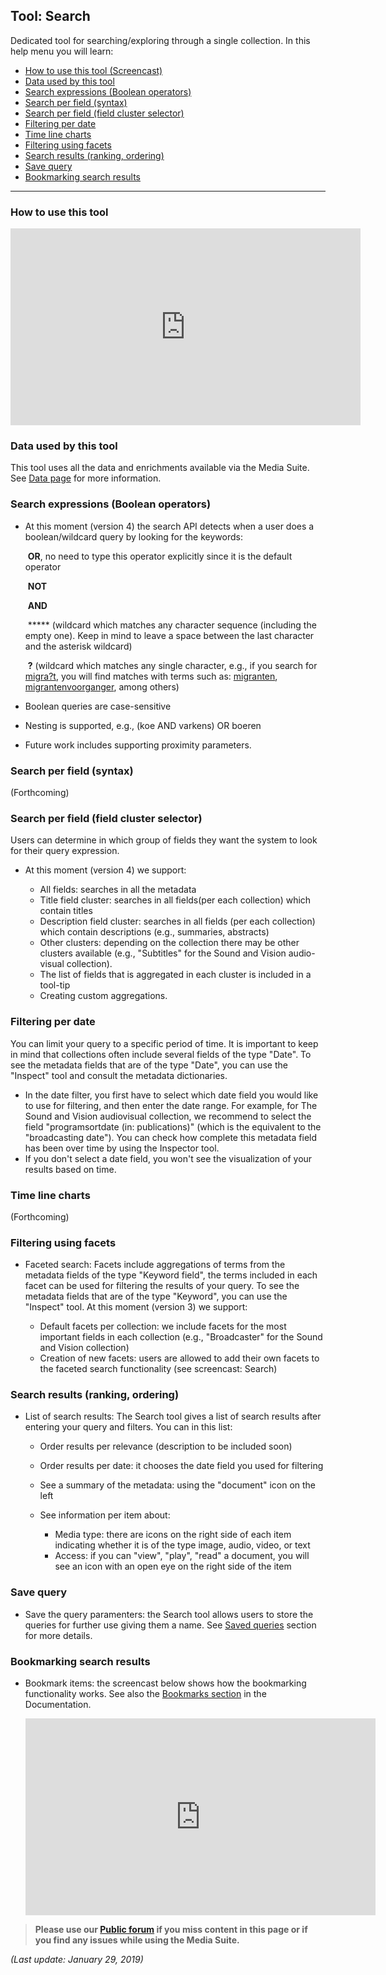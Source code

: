 Tool: Search
---

Dedicated tool for searching/exploring through a single collection. In this help menu you will learn:

- [How to use this tool (Screencast)](#screencast)
- [Data used by this tool](#data)
- [Search expressions (Boolean operators)](#search-boolean)
- [Search per field (syntax)](#search-syntax)
- [Search per field (field cluster selector)](#field-cluster)
- [Filtering per date](#date-filter)
- [Time line charts](#timeline-charts)
- [Filtering using facets](#facets)
- [Search results (ranking, ordering)](#result-list)
- [Save query](#saved-queries)
- [Bookmarking search results](#bookmarking)

---

### <a name="screencast"></a> How to use this tool

<iframe width="560" height="315" src="https://www.youtube.com/embed/cA7c53e-MAQ" frameborder="0" allow="accelerometer; autoplay; encrypted-media; gyroscope; picture-in-picture" allowfullscreen></iframe>





### <a name="data"></a> Data used by this tool

This tool uses all the data and enrichments available via the Media Suite. See [Data page](http://mediasuite.clariah.nl/data) for more information.

### <a name="search-boolean"></a> Search expressions (Boolean operators)

- At this moment (version 4) the search API detects when a user does a boolean/wildcard query by looking for the keywords: 

  ​	**OR**, no need to type this operator explicitly since it is the default operator

  ​	**NOT** 

  ​	**AND** 

  ​	***** (wildcard which matches any character sequence (including the empty one). Keep in mind to 	      	leave a space between the last character and the asterisk wildcard)

  ​	**?** (wildcard which matches any single character, e.g., if you search for <u>migra?t</u>, you will find matches 	with terms such as: <u>migranten</u>, <u>migrantenvoorganger</u>, among others)

*   Boolean queries are case-sensitive

*   Nesting is supported, e.g., (koe AND varkens) OR boeren

*   Future work includes supporting proximity parameters.

### <a name="search-syntax"></a> Search per field (syntax)

(Forthcoming)

### <a name="field-cluster"></a> Search per field (field cluster selector)

Users can determine in which group of fields they want the system to look for their query expression.

* At this moment (version 4) we support:

  *   All fields: searches in all the metadata
  *   Title field cluster: searches in all fields(per each collection) which contain titles
  *   Description field cluster: searches in all fields (per each collection) which contain descriptions (e.g., summaries, abstracts)
  *   Other clusters: depending on the collection there may be other clusters available (e.g., "Subtitles" for the Sound and Vision audio-visual collection).
  *   The list of fields that is aggregated in each cluster is included in a tool-tip
  *   Creating custom aggregations.


### <a name="date-filter"></a> Filtering per date

You can limit your query to a specific period of time. It is important to keep in mind that collections often include several fields of the type "Date". To see the metadata fields that are of the type "Date", you can use the "Inspect" tool and consult the metadata dictionaries.

- In the date filter, you first have to select which date field you would like to use for filtering, and then enter the date range. For example, for The Sound and Vision audiovisual collection, we recommend to select the field "programsortdate (in: publications)" (which is the equivalent to the "broadcasting date"). You can check how complete this metadata field has been over time by using the Inspector tool.
- If you don't select a date field, you won't see the visualization of your results based on time.

### <a name="timeline-charts"></a> Time line charts

(Forthcoming)

### <a name="facets"></a> Filtering using facets

* Faceted search: Facets include aggregations of terms from the metadata fields of the type "Keyword field", the terms included in each facet can be used for filtering the results of your query. To see the metadata fields that are of the type "Keyword", you can use the "Inspect" tool. At this moment (version 3) we support:

  *   Default facets per collection: we include facets for the most important fields in each collection (e.g., "Broadcaster" for the Sound and Vision collection)
  *   Creation of new facets: users are allowed to add their own facets to the faceted search functionality (see screencast: Search)


### <a name="result-list"></a> Search results (ranking, ordering)

* List of search results: The Search tool gives a list of search results after entering your query and filters. You can in this list:

  *   Order results per relevance (description to be included soon)

  *   Order results per date: it chooses the date field you used for filtering

  *   See a summary of the metadata: using the "document" icon on the left

  *   See information per item about:

      *   Media type: there are icons on the right side of each item indicating whether it is of the type image, audio, video, or text
      *   Access: if you can "view", "play", "read" a document, you will see an icon with an open eye on the right side of the item

### <a name="saved-queries"></a> Save query

* Save the query paramenters: the Search tool allows users to store the queries for further use giving them a name. See [Saved queries](http://mediasuite.clariah.nl/documentation/workspace/user-projects/queries) section for more details.

### <a name="bookmarking"></a> Bookmarking search results

* Bookmark items: the screencast below shows how the bookmarking functionality works. See also the [Bookmarks section](http://mediasuite.clariah.nl/documentation/workspace/user-projects/bookmarks) in the Documentation.

   <iframe width="560" height="315" src="https://www.youtube.com/embed/2fVNz6eh6Sg" frameborder="0" allow="accelerometer; autoplay; encrypted-media; gyroscope; picture-in-picture" allowfullscreen></iframe>



> **Please use our [Public forum](https://gitter.im/CLARIAH-media-studies/Lobby) if you miss content in this page or if you find any issues while using the Media Suite.**

*(Last update: January 29, 2019)*

